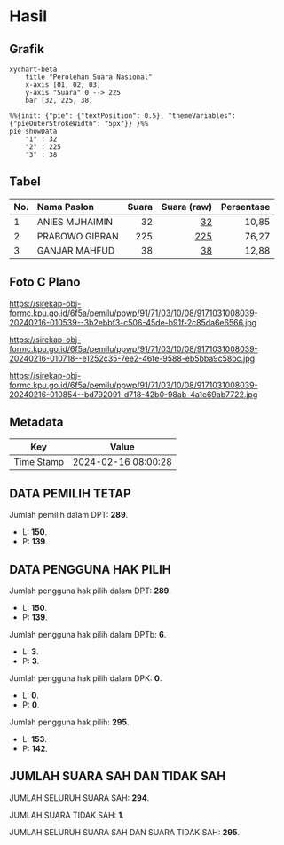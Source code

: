 # Hasil

## Grafik

```mermaid
xychart-beta
    title "Perolehan Suara Nasional"
    x-axis [01, 02, 03]
    y-axis "Suara" 0 --> 225
    bar [32, 225, 38]
```

```mermaid
%%{init: {"pie": {"textPosition": 0.5}, "themeVariables": {"pieOuterStrokeWidth": "5px"}} }%%
pie showData
    "1" : 32
    "2" : 225
    "3" : 38
```

## Tabel

| No. | Nama Paslon    | Suara | Suara (raw) | Persentase |
|:--- |:-------------- | -----:| -----------:| ----------:|
| 1   | ANIES MUHAIMIN | 32    | [32][p-1]   | 10,85      |
| 2   | PRABOWO GIBRAN | 225   | [225][p-2]  | 76,27      |
| 3   | GANJAR MAHFUD  | 38    | [38][p-3]   | 12,88      |


[p-1]: https://github.com/gigit-pemilu/pemilu-2024/blob/main/pilpres/hitung-suara/sub/91-papua/sub/71-kota-jayapura/sub/03-abepura/sub/1008-awiyo/sub/039-tps/sub/paslon-1.txt
[p-2]: https://github.com/gigit-pemilu/pemilu-2024/blob/main/pilpres/hitung-suara/sub/91-papua/sub/71-kota-jayapura/sub/03-abepura/sub/1008-awiyo/sub/039-tps/sub/paslon-2.txt
[p-3]: https://github.com/gigit-pemilu/pemilu-2024/blob/main/pilpres/hitung-suara/sub/91-papua/sub/71-kota-jayapura/sub/03-abepura/sub/1008-awiyo/sub/039-tps/sub/paslon-3.txt

## Foto C Plano

https://sirekap-obj-formc.kpu.go.id/6f5a/pemilu/ppwp/91/71/03/10/08/9171031008039-20240216-010539--3b2ebbf3-c506-45de-b91f-2c85da6e6566.jpg

https://sirekap-obj-formc.kpu.go.id/6f5a/pemilu/ppwp/91/71/03/10/08/9171031008039-20240216-010718--e1252c35-7ee2-46fe-9588-eb5bba9c58bc.jpg

https://sirekap-obj-formc.kpu.go.id/6f5a/pemilu/ppwp/91/71/03/10/08/9171031008039-20240216-010854--bd792091-d718-42b0-98ab-4a1c69ab7722.jpg


## Metadata

| Key        | Value               |
| ---------- | ------------------- |
| Time Stamp | 2024-02-16 08:00:28 |


## DATA PEMILIH TETAP

Jumlah pemilih dalam DPT: **289**.
 * L: **150**.
 * P: **139**.

## DATA PENGGUNA HAK PILIH

Jumlah pengguna hak pilih dalam DPT: **289**.
 * L: **150**.
 * P: **139**.

Jumlah pengguna hak pilih dalam DPTb: **6**.
 * L: **3**.
 * P: **3**.

Jumlah pengguna hak pilih dalam DPK: **0**.
 * L: **0**.
 * P: **0**.

Jumlah pengguna hak pilih: **295**.
 * L: **153**.
 * P: **142**.

## JUMLAH SUARA SAH DAN TIDAK SAH

JUMLAH SELURUH SUARA SAH: **294**.

JUMLAH SUARA TIDAK SAH: **1**.

JUMLAH SELURUH SUARA SAH DAN SUARA TIDAK SAH: **295**.


